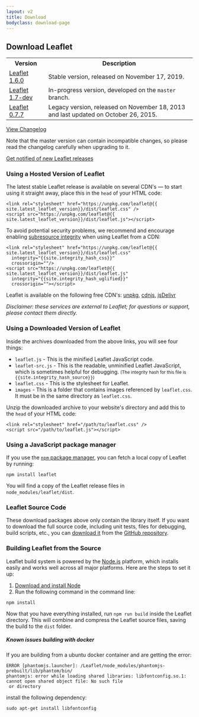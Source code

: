 ```yaml
---
layout: v2
title: Download
bodyclass: download-page
---
```


## Download Leaflet

<table>
	<tr>
		<th>Version</th>
		<th>Description</th>
	</tr>
	<tr>
		<td><a href="http://cdn.leafletjs.com/leaflet/v1.6.0/leaflet.zip">Leaflet 1.6.0</a></td>
		<td>Stable version, released on November 17, 2019.</td>
	</tr>
	<tr>
		<td><a href="https://leafletjs-cdn.s3.amazonaws.com/content/leaflet/master/leaflet.zip">Leaflet 1.7-dev</a></td>
		<td>In-progress version, developed on the <code>master</code> branch.</td>
	</tr>
	<tr>
		<td class="width100"><a href="http://cdn.leafletjs.com/leaflet/v0.7.7/leaflet.zip">Leaflet 0.7.7</a></td>
		<td>Legacy version, released on November 18, 2013 and last updated on October 26, 2015.</td>
	</tr>
</table>

[View Changelog](https://github.com/Leaflet/Leaflet/blob/master/CHANGELOG.md)

Note that the master version can contain incompatible changes,
so please read the changelog carefully when upgrading to it.

[Get notified of new Leaflet releases](https://github.com/Leaflet/Leaflet/issues/6295)

### Using a Hosted Version of Leaflet

The latest stable Leaflet release is available on several CDN's &mdash; to start using
it straight away, place this in the `head` of your HTML code:

    <link rel="stylesheet" href="https://unpkg.com/leaflet@{{ site.latest_leaflet_version}}/dist/leaflet.css" />
    <script src="https://unpkg.com/leaflet@{{ site.latest_leaflet_version}}/dist/leaflet.js"></script>

To avoid potential security problems, we recommend and encourage enabling
[subresource integrity](https://developer.mozilla.org/en-US/docs/Web/Security/Subresource_Integrity)
when using Leaflet from a CDN:

    <link rel="stylesheet" href="https://unpkg.com/leaflet@{{ site.latest_leaflet_version}}/dist/leaflet.css"
      integrity="{{site.integrity_hash_css}}"
      crossorigin=""/>
    <script src="https://unpkg.com/leaflet@{{ site.latest_leaflet_version}}/dist/leaflet.js"
      integrity="{{site.integrity_hash_uglified}}"
      crossorigin=""></script>

Leaflet is available on the following free CDN's:  [unpkg](https://unpkg.com/leaflet/dist/), [cdnjs](https://cdnjs.com/libraries/leaflet), [jsDelivr](https://www.jsdelivr.com/package/npm/leaflet?path=dist)

_Disclaimer: these services are external to Leaflet; for questions or support, please contact them directly._

### Using a Downloaded Version of Leaflet

Inside the archives downloaded from the above links, you will see four things:

- `leaflet.js` - This is the minified Leaflet JavaScript code.
- `leaflet-src.js` - This is the readable, unminified Leaflet JavaScript, which is sometimes helpful for debugging. <small>(The integrity hash for this file is <nobr><tt>{{site.integrity_hash_source}}</tt></nobr>)</small>
- `leaflet.css` - This is the stylesheet for Leaflet.
- `images` - This is a folder that contains images referenced by `leaflet.css`. It must be in the same directory as `leaflet.css`.

Unzip the downloaded archive to your website's directory and add this to the `head` of your HTML code:

    <link rel="stylesheet" href="/path/to/leaflet.css" />
    <script src="/path/to/leaflet.js"></script>

### Using a JavaScript package manager

If you use the [`npm` package manager](https://www.npmjs.com/), you can fetch a local copy of Leaflet by running:

    npm install leaflet

You will find a copy of the Leaflet release files in `node_modules/leaflet/dist`.

### Leaflet Source Code

These download packages above only contain the library itself.
If you want to download the full source code, including unit tests, files for debugging, build scripts, etc.,
you can <a href="https://github.com/Leaflet/Leaflet/releases">download it</a>
from the <a href="https://github.com/Leaflet/Leaflet">GitHub repository</a>.

### Building Leaflet from the Source

Leaflet build system is powered by the [Node.js](http://nodejs.org) platform,
which installs easily and works well across all major platforms.
Here are the steps to set it up:

 1. [Download and install Node](http://nodejs.org)
 2. Run the following command in the command line:

 <pre><code>npm install</code></pre>

Now that you have everything installed, run `npm run build` inside the Leaflet directory.
This will combine and compress the Leaflet source files, saving the build to the `dist` folder.

##### Known issues building with docker
If you are building from a ubuntu docker container and are getting the error:

```
ERROR [phantomjs.launcher]: /Leaflet/node_modules/phantomjs-prebuilt/lib/phantom/bin/
phantomjs: error while loading shared libraries: libfontconfig.so.1: cannot open shared object file: No such file
 or directory
```
 
install the following dependency:
 
 ``sudo apt-get install libfontconfig``

